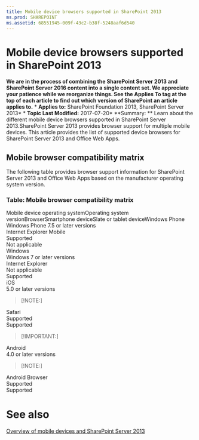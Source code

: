 ```yaml
---
title: Mobile device browsers supported in SharePoint 2013
ms.prod: SHAREPOINT
ms.assetid: 68551945-009f-43c2-b38f-5248aaf6d540
---
```



# Mobile device browsers supported in SharePoint 2013
 **We are in the process of combining the SharePoint Server 2013 and SharePoint Server 2016 content into a single content set. We appreciate your patience while we reorganize things. See the Applies To tag at the top of each article to find out which version of SharePoint an article applies to.** * **Applies to:** SharePoint Foundation 2013, SharePoint Server 2013*  * **Topic Last Modified:** 2017-07-20* **Summary: ** Learn about the different mobile device browsers supported in SharePoint Server 2013.SharePoint Server 2013 provides browser support for multiple mobile devices. This article provides the list of supported device browsers for SharePoint Server 2013 and Office Web Apps.
## Mobile browser compatibility matrix

The following table provides browser support information for SharePoint Server 2013 and Office Web Apps based on the manufacturer operating system version.
### Table: Mobile browser compatibility matrix

Mobile device operating systemOperating system versionBrowserSmartphone deviceSlate or tablet deviceWindows Phone  <br/> Windows Phone 7.5 or later versions  <br/> Internet Explorer Mobile  <br/> Supported  <br/> Not applicable  <br/> Windows  <br/> Windows 7 or later versions  <br/> Internet Explorer  <br/> Not applicable  <br/> Supported  <br/> iOS  <br/> 5.0 or later versions  <br/> 
> [!NOTE:]

  
    
    

 Safari <br/> Supported  <br/> Supported  <br/> 
> [!IMPORTANT:]

  
    
    

Android  <br/> 4.0 or later versions  <br/> 
> [!NOTE:]

  
    
    

 Android Browser <br/> Supported  <br/> Supported  <br/> 
# See also

#### 

 [Overview of mobile devices and SharePoint Server 2013](html/overview-of-mobile-devices-and-sharepoint-server-2013.md)
  
    
    

  
    
    

